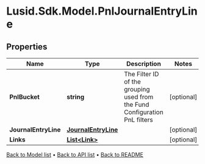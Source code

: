 # Lusid.Sdk.Model.PnlJournalEntryLine

## Properties

Name | Type | Description | Notes
------------ | ------------- | ------------- | -------------
**PnlBucket** | **string** | The Filter ID of the grouping used from the Fund Configuration PnL filters | [optional] 
**JournalEntryLine** | [**JournalEntryLine**](JournalEntryLine.md) |  | [optional] 
**Links** | [**List&lt;Link&gt;**](Link.md) |  | [optional] 

[Back to Model list](../README.md#documentation-for-models) &#8226; [Back to API list](../README.md#documentation-for-api-endpoints) &#8226; [Back to README](../README.md)

